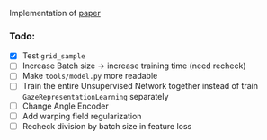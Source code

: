 Implementation of [paper](https://arxiv.org/pdf/1911.06939.pdf)
### Todo:
- [X] Test ```grid_sample```
- [ ] Increase Batch size -> increase training time (need recheck)
- [ ] Make ```tools/model.py``` more readable
- [ ] Train the entire Unsupervised Network together instead of train ```GazeRepresentationLearning``` separately
- [ ] Change Angle Encoder
- [ ] Add warping field regularization
- [ ] Recheck division by batch size in feature loss
